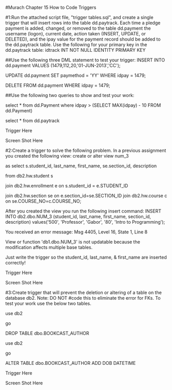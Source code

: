 #Murach Chapter 15 How to Code Triggers

#1:Run the attached script file, "trigger tables.sql", and create a single trigger that will insert rows into the table dd.paytrack. Each time a pledge payment is added, changed, or removed to the table dd.payment the username (logon), current date, action taken (INSERT, UPDATE, or DELETED), and the ipay value for the payment record should be added to the dd.paytrack table. Use the following for your primary key in the dd.paytrack table: idtrack INT NOT NULL IDENTITY PRIMARY KEY

##Use the following three DML statement to test your trigger: INSERT INTO dd.payment VALUES (1479,112,20,'01-JUN-2013','CC');

UPDATE dd.payment SET paymethod = 'YY' WHERE idpay = 1479;

DELETE FROM dd.payment WHERE idpay = 1479;

##Use the following two queries to show and test your work:

select * from dd.Payment where idpay > (SELECT MAX(idpay) - 10 FROM dd.Payment)

select * from dd.paytrack

Trigger Here

Screen Shot Here

#2:Create a trigger to solve the following problem. In a previous assignment you created the following view: 
create or alter view num_3

as select s.student_id, last_name, first_name, se.section_id, description

from db2.hw.student s

join db2.hw.enrollment e on s.student_id = e.STUDENT_ID

join db2.hw.section se on e.section_id=se.SECTION_ID join db2.hw.course c on se.COURSE_NO=c.COURSE_NO;

After you created the view you run the following insert command: INSERT INTO db2.dbo.NUM_3 (student_id, last_name, first_name, section_id, description) values('500', 'Professor', 'Gabor', '80', 'Intro to Programming');

You received an error message: Msg 4405, Level 16, State 1, Line 8

View or function 'db1.dbo.NUM_3' is not updatable because the modification affects multiple base tables.

Just write the trigger so the student_id, last_name, & first_name are inserted correctly!

Trigger Here

Screen Shot Here

#3:Create trigger that will prevent the deletion or altering of a table on the database db2. Note: DO NOT
#code this to eliminate the error for FKs. To test your work use the below two tables.

use db2

go

DROP TABLE dbo.BOOKCAST_AUTHOR

use db2

go

ALTER TABLE dbo.BOOKCAST_AUTHOR ADD DOB DATETIME

Trigger Here

Screen Shot Here
